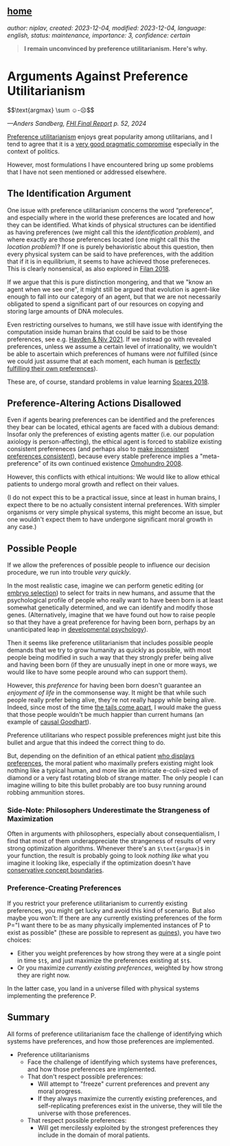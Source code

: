 [home](./index.md)
------------------

*author: niplav, created: 2023-12-04, modified: 2023-12-04, language: english, status: maintenance, importance: 3, confidence: certain*

> __I remain unconvinced by preference utilitarianism. Here's why.__

Arguments Against Preference Utilitarianism
=============================================

<div>
        $$\text{argmax} \sum ☺-☹$$
</div>

*—Anders Sandberg, [FHI Final Report](https://static1.squarespace.com/static/660e95991cf0293c2463bcc8/t/661a3fc3cecceb2b8ffce80d/1712996303164/FHI+Final+Report.pdf#page=52) p. 52, 2024*

[Preference
utilitarianism](https://en.wikipedia.org/wiki/Preference_utilitarianism)
enjoys great popularity among utilitarians<!--TODO: citation
needed? How does it compare to other utilitarianisms?-->,
and I tend to agree that it is a [very good pragmatic
compromise](./notes_on_politics_especially_economics.html#What_Politics_Is_For)
especially in the context of politics.

However, most formulations I have encountered bring up some problems
that I have not seen mentioned or addressed elsewhere.

The Identification Argument
----------------------------

One issue with preference utilitarianism concerns the word
“preference”, and especially where in the world these preferences
are located and how they can be identified. What kinds of physical
structures can be identified as having preferences (we might call this
the *identification problem*), and where exactly are those preferences
located (one might call this the *location problem*)? If one is purely
behavioristic about this question, then every physical system can be said
to have preferences, with the addition that if it is in equilibrium, it
seems to have achieved those prefereneces. This is clearly nonsensical,
as also explored in [Filan
2018](https://www.lesswrong.com/posts/26eupx3Byc8swRS7f/bottle-caps-aren-t-optimisers "Bottle Caps Aren't Optimisers").

If we argue that this is pure distinction mongering, and that we "know
an agent when we see one", it might still be argued that evolution is
agent-like enough to fall into our category of an agent, but that we are
not necessarily obligated to spend a significant part of our resources
on copying and storing large amounts of DNA molecules.

Even restricting ourselves to humans, we still have issue with identifying
the computation inside human brains that could be said to be those
preferences, see e.g. [Hayden & Niv
2021](https://nivlab.princeton.edu/publications/case-against-economic-values-brain "The case against economic values in the orbitofrontal cortex (or anywhere else in the brain)").
If we instead go with revealed preferences, unless we assume a
certain level of irrationality, we wouldn't be able to ascertain which
preferences of humans were *not* fulfilled (since we could just assume
that at each moment, each human is [perfectly fulfilling their own
preferences](https://arxiv.org/abs/1712.05812)).

These are, of course, standard problems in value learning [Soares
2018](./doc/cs/ai/alignment/value_learning/the_value_learning_problem_soares_2016.pdf "The Value Learning Problem").

Preference-Altering Actions Disallowed
---------------------------------------

Even if agents bearing preferences can be identified and the preferences
they bear can be located, ethical agents are faced with a dubious
demand: Insofar only the preferences of existing agents matter (i.e. our
population axiology is person-affecting), the ethical agent is forced
to stabilize existing consistent prefereneces (and perhaps also to
[make inconsistent preferences consistent](./turning.html)), because
every stable preference implies a "meta-preference" of its own continued
existence [Omohundro
2008](./doc/cs/ai/alignment/the_basic_ai_drives_omohundro_2008.pdf "The Basic AI Drives").

However, this conflicts with ethical intuitions: We would like to allow
ethical patients to undergo moral growth and reflect on their values.

(I do not expect this to be a practical issue, since at least in
human brains, I expect there to be no actually consistent internal
preferences. With simpler organisms or very simple physical systems, this
might become an issue, but one wouldn't expect them to have undergone
significant moral growth in any case.)

<!--What did I mean by this?

TODO

#### Second-Order Preference

#### Reflective Equilibrium
-->

Possible People
----------------

If we allow the preferences of possible people to influence our decision
procedure, we run into trouble *very quickly*.

In the most realistic case, imagine we can perform genetic editing
(or [embryo selection](https://www.gwern.net/Embryo-selection)) to
select for traits in new humans, and assume that the psychological
profile of people who really want to have been born is at least
somewhat genetically determined, and we can identify and modify
those genes. (Alternatively, imagine that we have found out how
to raise people so that they have a great preference for having
been born, perhaps by an unanticipated leap in [developmental
psychology](https://en.wikipedia.org/wiki/Developmental_psychology)).

Then it seems like preference utilitarianism that includes possible
people demands that we try to grow humanity as quickly as possible,
with most people being modified in such a way that they strongly prefer
being alive and having been born (if they are unusually inept in one or
more ways, we would like to have some people around who can support them).

However, this *preference* for having been born doesn't guarantee
an *enjoyment of life* in the commonsense way. It might be that
while such people really prefer being alive, they're not really
happy while being alive. Indeed, since most of the time [the tails
come apart](https://www.lesswrong.com/posts/asmZvCPHcB4SkSCMW "The Tails Coming Apart As Metaphor For Life"),
I would make the guess that those people wouldn't be much
happier than current humans (an example of [causal
Goodhart](./doc/cs/ai/alignment/agent_foundations/categorizing_variants_of_goodharts_law_manheim_garrabrant_2019.pdf "Categorizing Variants of Goodhart's Law")).

Preference utilitarians who respect possible preferences might just bite
this bullet and argue that this indeed the correct thing to do.

But, depending on the definition of an ethical patient [who displays
preferences](./notes_on_ethics.html#The_Identification_Argument), the
moral patient who maximally prefers existing might look nothing like a
typical human, and more like an intricate e-coli-sized web of diamond
or a very fast rotating blob of strange matter. The only people I can
imagine willing to bite this bullet probably are too busy running around
robbing ammunition stores.

### Side-Note: Philosophers Underestimate the Strangeness of Maximization

Often in arguments with philosophers, especially about consequentialism,
I find that most of them underappreciate the strangeness of
results of very strong optimization algorithms. Whenever there's
an `$\text{argmax}$` in your function, the result is probably
going to look *nothing like* what you imagine it looking like,
especially if the optimization doesn't have [conservative concept
boundaries](https://arbital.com/p/inductive_ambiguity/).

### Preference-Creating Preferences

If you restrict your preference utilitarianism to currently existing
preferences, you might get lucky and avoid this kind of scenario. But
also maybe you won't: If there are any currently existing preferences
of the form P="I want there to be as many physically implemented
instances of P to exist as possible" (these are possible to represent as
[quines](https://en.wikipedia.org/wiki/Quine_\(computing\))), you have
two choices:

* Either you weight preferences by how strong they were at a single point in time `$t$`, and just maximize the preferences existing at `$t$`.
* Or you maximize *currently existing preferences*, weighted by how strong they are right now.

In the latter case, you land in a universe filled with physical systems
implementing the preference P.

Summary
--------

All forms of preference utilitarianism face the challenge of identifying
which systems have preferences, and how those preferences are implemented.

* Preference utilitarianisms
	* Face the challenge of identifying which systems have preferences, and how those preferences are implemented.
	* That don't respect possible preferences:
		* Will attempt to "freeze" current preferences and prevent any moral progress.
		* If they always maximize the currently existing preferences, and self-replicating preferences exist in the universe, they will tile the universe with those preferences.
	* That respect possible preferences:
		* Will get mercilessly exploited by the strongest preferences they include in the domain of moral patients.
